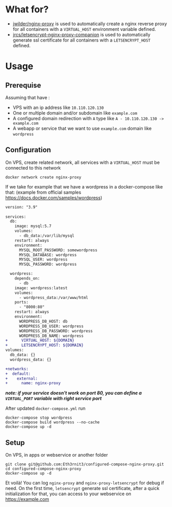 # What for?
- [jwilder/nginx-proxy](https://hub.docker.com/r/jwilder/nginx-proxy) is used to automatically create a nginx reverse proxy for all containers with a `VIRTUAL_HOST` environment variable defined.
- [jrcs/letsencrypt-nginx-proxy-companion](https://hub.docker.com/r/jrcs/letsencrypt-nginx-proxy-companion) is used to automatically generate ssl certificate for all containers with a `LETSENCRYPT_HOST` defined.

# Usage
## Prerequise
Assuming that have :
- VPS with an ip address like `10.110.120.130`
- One or multiple domain and/or subdomain like `example.com`
- A configured domain redirection with `A` type like `A - 10.110.120.130 -> example.com`
- A webapp or service that we want to use `example.com` domain like `wordpress`

## Configuration
On VPS, create related network, all services with a `VIRTUAL_HOST` must be connected to this network

```shell
docker network create nginx-proxy
```

If we take for example that we have a wordpress in a docker-compose like that:
(example from official samples https://docs.docker.com/samples/wordpress)
```diff
version: "3.9"
    
services:
  db:
    image: mysql:5.7
    volumes:
      - db_data:/var/lib/mysql
    restart: always
    environment:
      MYSQL_ROOT_PASSWORD: somewordpress
      MYSQL_DATABASE: wordpress
      MYSQL_USER: wordpress
      MYSQL_PASSWORD: wordpress

  wordpress:
    depends_on:
      - db
    image: wordpress:latest
    volumes:
      - wordpress_data:/var/www/html
    ports:
      - "8000:80"
    restart: always
    environment:
      WORDPRESS_DB_HOST: db
      WORDPRESS_DB_USER: wordpress
      WORDPRESS_DB_PASSWORD: wordpress
      WORDPRESS_DB_NAME: wordpress
+      VIRTUAL_HOST: ${DOMAIN}
+      LETSENCRYPT_HOST: ${DOMAIN}
volumes:
  db_data: {}
  wordpress_data: {}

+networks:
+  default:
+    external:
+      name: nginx-proxy
```

***note: if your service doesn't work on port 80, you can define a `VIRTUAL_PORT` variable with right service port***

After updated `docker-compose.yml` run

```shell
docker-compose stop wordpress
docker-compose build wordpress --no-cache
docker-compose up -d
```

## Setup
On VPS, in apps or webservice or another folder
```shell
git clone git@github.com:Eth3rnit3/configured-compose-nginx-proxy.git
cd configured-compose-nginx-proxy
docker-compose up -d
```

Et voilà! You can log `nginx-proxy` and `nginx-proxy-letsencrypt` for debug if need. On the first time, `letsencrypt` generate ssl certificate, after a quick initialization for that, you can access to your webservice on https://example.com